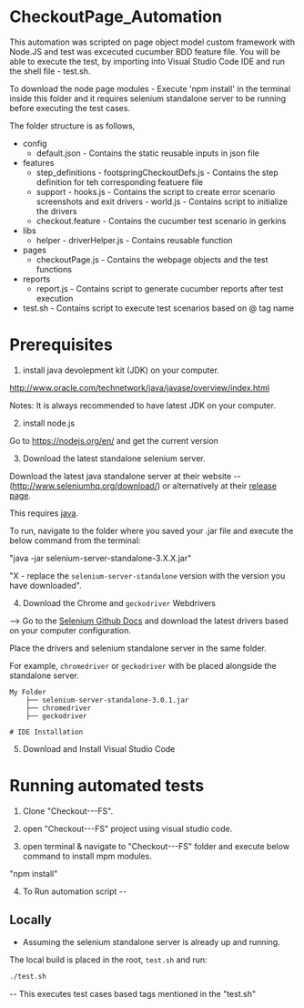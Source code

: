 # CheckoutPage_Automation

This automation was scripted on page object model custom framework with Node.JS and test was excecuted cucumber BDD feature file. You will be able to execute the test, by importing into Visual Studio Code IDE and run the shell file - test.sh.

To download the node page modules - Execute 'npm install' in the terminal inside this folder and it requires selenium standalone server to be running before executing the test cases.


The folder structure is as follows,

- config
    - default.json - Contains the static reusable inputs in json file
- features
    - step_definitions
           - footspringCheckoutDefs.js - Contains the step definition for teh corresponding featuere file
    - support
           - hooks.js - Contains the script to create error scenario screenshots and exit drivers
           - world.js - Contains script to initialize the drivers
    - checkout.feature - Contains the cucumber test scenario in gerkins
- libs
    - helper
           - driverHelper.js - Contains reusable function
- pages
    - checkoutPage.js - Contains the webpage objects and the test functions
- reports
    - report.js - Contains script to generate cucumber reports after test execution
- test.sh - Contains script to execute test scenarios based on @ tag name

# Prerequisites

1. install java devolepment kit (JDK) on your computer.

http://www.oracle.com/technetwork/java/javase/overview/index.html

Notes: It is always recommended to have latest JDK on your computer.

2. install node.js

Go to https://nodejs.org/en/ and get the current version

3. Download the latest standalone selenium server.

Download the latest java standalone server at their website -- (http://www.seleniumhq.org/download/) or alternatively at their [release page](http://selenium-release.storage.googleapis.com/index.html).

This requires [java](http://www.oracle.com/technetwork/java/index.html).

To run, navigate to the folder where you saved your .jar file and  execute the below command from the terminal:

"java -jar selenium-server-standalone-3.X.X.jar"

"X - replace the `selenium-server-standalone` version with the version you have downloaded".

4. Download the Chrome and `geckodriver` Webdrivers

--> Go to the [Selenium Github Docs](http://seleniumhq.github.io/selenium/docs/api/javascript/) and download the latest drivers based on your computer configuration.

Place the drivers and selenium standalone server in the same folder.

For example, `chromedriver` or `geckodriver` with be placed alongside the standalone server.

```
My Folder
    ├── selenium-server-standalone-3.0.1.jar
    ├── chromedriver
    ├── geckodriver

# IDE Installation
```
5. Download and Install Visual Studio Code

# Running automated tests

1. Clone "Checkout---FS".

2. open "Checkout---FS" project using visual studio code.

3. open terminal & navigate to "Checkout---FS" folder and execute below command to install mpm modules.

"npm install"

4. To Run automation script --

## Locally

* Assuming the selenium standalone server is already up and running.

The local build is placed in the root, `test.sh` and run:

```bash
./test.sh
```
-- This executes test cases based tags mentioned in the "test.sh"

